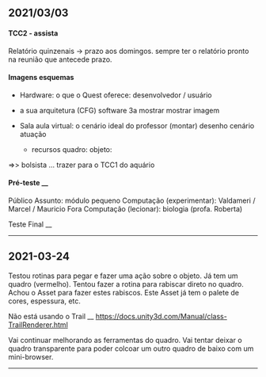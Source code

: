 ## 2021/03/03
#### TCC2 - assista
Relatório quinzenais -> prazo aos domingos. 
   sempre ter o relatório pronto na reunião que antecede prazo.

#### Imagens esquemas
- Hardware: o que o Quest oferece: desenvolvedor / usuário

- a sua arquitetura (CFG)
  software 3a mostrar mostrar imagem

- Sala aula virtual: o cenário ideal do professor (montar)
      desenho cenário atuação
    - recursos
      quadro:
      objeto:

=>> bolsista ... trazer para o TCC1 do aquário

#### Pré-teste __
Público
  Assunto: módulo pequeno
  Computação (experimentar): Valdameri / Marcel / Mauricio
  Fora Computação (lecionar): biologia (profa. Roberta)

Teste Final __

----------

## 2021-03-24
Testou rotinas para pegar e fazer uma ação sobre o objeto.
Já tem um quadro (vermelho).
Tentou fazer a rotina para rabiscar direto no quadro.
Achou o Asset para fazer estes rabiscos. Este Asset já tem o palete de cores, espessura, etc.

Não está usando o Trail __
https://docs.unity3d.com/Manual/class-TrailRenderer.html

Vai continuar melhorando as ferramentas do quadro.
Vai tentar deixar o quadro transparente para poder colcoar um outro quadro de baixo com um mini-browser.

----------

